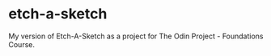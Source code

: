 # etch-a-sketch

My version of Etch-A-Sketch as a project for The Odin Project - Foundations Course.